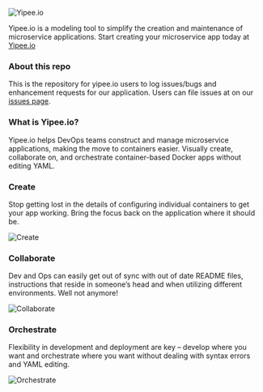 ![Yipee.io](http://yipee.io/wp-content/uploads/2017/02/logo1.png)

Yipee.io is a modeling tool to simplify the creation and maintenance of microservice applications.  Start creating your microservice app today at [Yipee.io](https://yipee.io)

### About this repo 

This is the repository for yipee.io users to log issues/bugs and enhancement requests for our application.  Users can file issues at on our [issues page](https://github.com/yipeeio/yipee.io/issues).

### What is Yipee.io?

Yipee.io helps DevOps teams construct and manage microservice applications, making the move to containers easier. Visually create, collaborate on, and orchestrate container-based Docker apps without editing YAML.

### Create

Stop getting lost in the details of configuring individual containers to get your app working. Bring the focus back on the application where it should be.

![Create](http://yipee.io/wp-content/uploads/2017/11/create_product_page_living_arch2.png)

### Collaborate

Dev and Ops can easily get out of sync with out of date README files, instructions that reside in someone’s head and when utilizing different environments. Well not anymore!

![Collaborate](http://yipee.io/wp-content/uploads/2017/04/catalog-2.png)

### Orchestrate

Flexibility in development and deployment are key – develop where you want and orchestrate where you want without dealing with syntax errors and YAML editing.

![Orchestrate](http://yipee.io/wp-content/uploads/2017/04/orchestrate2.png)
